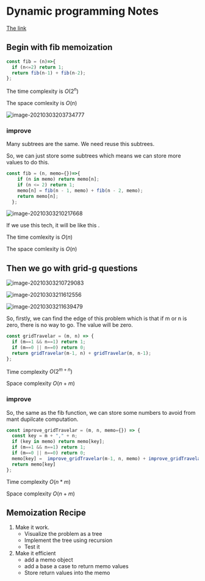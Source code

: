 # Dynamic programming Notes

[The link](https://www.youtube.com/watch?v=oBt53YbR9Kk)

## Begin with fib memoization

```javascript
const fib = (n)=>{
  if (n<=2) return 1;
  return fib(n-1) + fib(n-2);
};
```

The time complexity is $O(2^n)$ 

The space comlexity is $O(n)$

![image-20210303203734777](https://cdn.jsdelivr.net/gh/nekomiao123/pic/img/image-20210303203734777.png)

### improve

Many subtrees are the same. We need reuse this subtrees.

So, we can just store some subtrees which means we can store more values to do this.

```javascript
const fib = (n, memo={})=>{
    if (n in memo) return memo[n];
    if (n <= 2) return 1;
    memo[n] = fib(n - 1, memo) + fib(n - 2, memo);
    return memo[n];
  };
```

![image-20210303210217668](https://cdn.jsdelivr.net/gh/nekomiao123/pic/img/image-20210303210217668.png)

If we use this tech, it will be like this .

The time comlexity is $O(n)$

The space comlexity is $O(n)$

## Then we go with grid-g questions

![image-20210303210729083](https://cdn.jsdelivr.net/gh/nekomiao123/pic/img/image-20210303210729083.png)

![image-20210303211612556](https://cdn.jsdelivr.net/gh/nekomiao123/pic/img/image-20210303211612556.png)

![image-20210303211639479](https://cdn.jsdelivr.net/gh/nekomiao123/pic/img/image-20210303211639479.png)

So, firstly, we can find the edge of this problem which is that if m or n is zero, there is no way to go. The value will be zero.

```javascript
const gridTravelar = (m, n) => {
  if (m==1 && n==1) return 1;
  if (m==0 || n==0) return 0;
  return gridTravelar(m-1, n) + gridTravelar(m, n-1);
};
```

Time complexity $O(2^{m+n})$

Space complexity $O(n+m)$

### improve

So, the same as the fib function, we can store some numbers to avoid from mant dupilcate computation.

```javascript
const improve_gridTravelar = (m, n, memo={}) => {
  const key = m + "," + n;
  if (key in memo) return memo[key];
  if (m==1 && n==1) return 1;
  if (m==0 || n==0) return 0;
  memo[key] =  improve_gridTravelar(m-1, n, memo) + improve_gridTravelar(m, n-1, memo);
  return memo[key]
};
```

Time complexity $O(n*m)$

Space complexity $O(n+m)$

## Memoization Recipe

1. Make it work.
   - Visualize the problem as a tree
   - Implement the tree using recursion
   - Test it
2. Make it efficient
   - add a memo object
   - add a base a case to return memo values
   - Store return values into the memo

